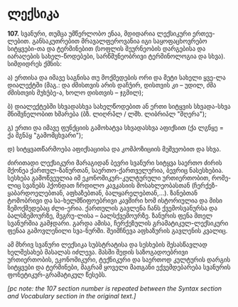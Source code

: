 # ლექსიკა

**107.** სვანური, თუმცა უმწერლობო ენაა, მდიდარია ლექსიკური ერთეუ-ლებით. განსაკუთრებით მრავალფეროვანია იგი საყოფაცხოვრებო სიტყვები-თა და ტერმინებით (სოფლის მეურნეობის დარგებისა და იარაღების სახელ-წოდებები, სარწმუნეობრივი ტერმინოლოგია და სხვა). სიმდიდრეს ქმნის:

  ა) ერთისა და იმავე საგნისა თუ მოქმედების ორი და მეტი სახელი ყვე-ლა დიალექტში (მაგ.: და ძმისთვის არის <span lang="sva">დაჩუ̂ირ</span>, დისთვის კი – <span lang="sva">უდილ</span>, ძმა ძმისთვის <span lang="sva">მუხუ̂ბე-</span>ა, ხოლო დისთვის – <span lang="sva">ჯჷმილ</span>);

  ბ) დიალექტებში სხვადასხვა სახელწოდებით ან ერთი სიტყვის სხვადა-სხვა მნიშვნელობით ხმარება (ბზ. <span lang="sva">ლიღრა̄̈ლ </span>/ ლშხ. <span lang="sva">ლიბრია̄ლ </span>"მღერა");

  გ) ერთი და იმავე ფუნქციის გამოხატვა სხვადასხვა აფიქსით (<span lang="sva">ქა ლჷნყე </span>= <span lang="sva">ქა მჷნა̈ყ </span>"გამომცხვარი");

  დ) სიტყვათწარმოება აფიქსაციისა და კომპოზიციის მეშვეობით და სხვა.

  ძირითადი ლექსიკური მარაგიდან ბევრი სვანური სიტყვა საერთო ძირის მქონეა ქართულ-ზანურთან, საერთო-ქართველურია, ბევრიც ნასესხებია. სესხება გამოწვეულია იმ ეკონომიკურ-კულტურული ურთიერთობით, რომე-ლიც სვანებს ჰქონდათ ჩრდილო კავკასიის მოსახლეობასთან (ჩერქეზ-ყაბარდოელებთან, აფხაზებთან, ბალყარელებთან,...). ზანებთან ტომობრივი და სა-ხელმწიფოებრივი კავშირი ხომ ისტორიულია და მისი ზემოქმედებაც ძლი-ერია. ქართულის გავლენა ჩანს ქვემოსვანურსა და ბალსზემოურზე, მეგრუ-ლისა – ბალსქვემოურზე. ზანურის ფენა მთელ სვანურშია გამჯდარი. გარდა ამისა, ჩერქეზულის გრამატიკულ-ლექსიკური ფენაა გამოვლენილი სვა-ნურში. შეიმჩნევა აფხაზურის გავლენის კვალიც.

  ამ მხრივ სვანური ლექსიკა სუბსტრატისა და სესხების შესასწავლად ხელშესახებ მასალას იძლევა. მასში შედის საზოგადოებრივი ურთიერთობის, ეკონომიკური, ტექნიკური და საერთოდ კულტურის დარგის სიტყვები და ტერმინები, მაგრამ ყოველი მათგანი ექვემდებარება სვანურის ფონეტიკურ-გრამატიკულ წესებს.

_\[pc note: the 107 section number is repeated between the Syntax section and Vocabulary section in the original text.\]_
